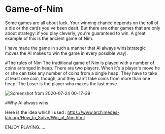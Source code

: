 # Game-of-Nim


Some games are all about luck. Your winning chance depends on the roll of a die or the cards you've been dealt. But there are other games that are only about strategy: if you play cleverly, you're guaranteed to win. 
A great example of this is the ancient game of Nim.

I have made the game in such a manner that AI always wins(strategic moves the AI makes to win the game in every possible way).

#The rules of Nim
The traditional game of Nim is played with a number of coins arranged in heap. There are two players. When it's a player's move he or she can take any number of coins from a single heap. They have to take at least one coin, though, and they can't take coins from more than one heap. The Loser is the player who makes the last move.

![Screenshot from 2020-07-24 00-17-39](https://user-images.githubusercontent.com/48185254/88327146-6558a580-cd44-11ea-9723-c761dfc5a2dc.png)


#Why AI always wins

Here is the idea which i used : https://www.archimedes-lab.org/How_to_Solve/Win_at_Nim.html




ENJOY PLAYING.....

